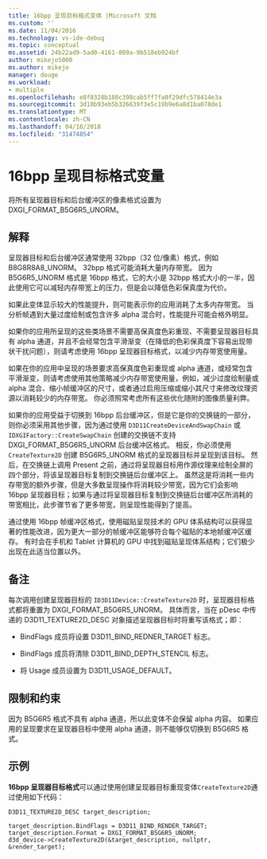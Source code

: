 ```yaml
---
title: 16bpp 呈现目标格式变体 |Microsoft 文档
ms.custom: ''
ms.date: 11/04/2016
ms.technology: vs-ide-debug
ms.topic: conceptual
ms.assetid: 24b22ad9-5ad0-4161-809a-9b518eb924bf
author: mikejo5000
ms.author: mikejo
manager: douge
ms.workload:
- multiple
ms.openlocfilehash: e8f8328b180c398cab5ff7fa0f29dfc578414e3a
ms.sourcegitcommit: 3d10b93eb5b326639f3e5c19b9e6a8d1ba078de1
ms.translationtype: MT
ms.contentlocale: zh-CN
ms.lasthandoff: 04/18/2018
ms.locfileid: "31474854"
---
```

# <a name="16bpp-render-target-format-variant"></a>16bpp 呈现目标格式变量
将所有呈现器目标和后台缓冲区的像素格式设置为 DXGI_FORMAT_B5G6R5_UNORM。  
  
## <a name="interpretation"></a>解释  
 呈现器目标和后台缓冲区通常使用 32bpp（32 位/像素）格式，例如 B8G8R8A8_UNORM。 32bpp 格式可能消耗大量内存带宽。 因为 B5G6R5_UNORM 格式是 16bpp 格式，它的大小是 32bpp 格式大小的一半，因此使用它可以减轻内存带宽上的压力，但是会以降低色彩保真度为代价。  
  
 如果此变体显示较大的性能提升，则可能表示你的应用消耗了太多内存带宽。 当分析帧遇到大量过度绘制或包含许多 alpha 混合时，性能提升可能会格外明显。  
  
 如果你的应用所呈现的这些类场景不需要高保真度色彩重现、不需要呈现器目标具有 alpha 通道，并且不会经常包含平滑渐变（在降低的色彩保真度下容易出现带状干扰问题），则请考虑使用 16bpp 呈现器目标格式，以减少内存带宽使用量。  
  
 如果在你的应用中呈现的场景要求高保真度色彩重现或 alpha 通道，或经常包含平滑渐变，则请考虑使用其他策略减少内存带宽使用量，例如，减少过度绘制量或 alpha 混合、缩小帧缓冲区的尺寸，或者通过启用压缩或缩小其尺寸来修改纹理资源以消耗较少的内存带宽。 你必须照常考虑所有这些优化随附的图像质量利弊。  
  
 如果你的应用受益于切换到 16bpp 后台缓冲区，但是它是你的交换链的一部分，则你必须采用其他步骤，因为通过使用 `D3D11CreateDeviceAndSwapChain` 或 `IDXGIFactory::CreateSwapChain` 创建的交换链不支持 DXGI_FORMAT_B5G6R5_UNORM 后台缓冲区格式。 相反，你必须使用 `CreateTexture2D` 创建 B5G6R5_UNORM 格式的呈现器目标并呈现到该目标。 然后，在交换链上调用 Present 之前，通过将呈现器目标用作源纹理来绘制全屏的四个部分，将该呈现器目标复制到交换链后台缓冲区上。 虽然这是将消耗一些内存带宽的额外步骤，但是大多数呈现操作将消耗较少带宽，因为它们会影响 16bpp 呈现器目标；如果与通过将呈现器目标复制到交换链后台缓冲区所消耗的带宽相比，此步骤节省了更多带宽，则呈现性能得到了提高。  
  
 通过使用 16bpp 帧缓冲区格式，使用磁贴呈现技术的 GPU 体系结构可以获得显著的性能改进，因为更大一部分的帧缓冲区能够符合每个磁贴的本地帧缓冲区缓存。 有时会在手机和 Tablet 计算机的 GPU 中找到磁贴呈现体系结构；它们极少出现在此适当位置以外。  
  
## <a name="remarks"></a>备注  
 每次调用创建呈现器目标的 `ID3D11Device::CreateTexture2D` 时，呈现器目标格式都将重置为 DXGI_FORMAT_B5G6R5_UNORM。 具体而言，当在 pDesc 中传递的 D3D11_TEXTURE2D_DESC 对象描述呈现器目标时将重写该格式；即：  
  
-   BindFlags 成员将设置 D3D11_BIND_REDNER_TARGET 标志。  
  
-   BindFlags 成员将清除 D3D11_BIND_DEPTH_STENCIL 标志。  
  
-   将 Usage 成员设置为 D3D11_USAGE_DEFAULT。  
  
## <a name="restrictions-and-limitations"></a>限制和约束  
 因为 B5G6R5 格式不具有 alpha 通道，所以此变体不会保留 alpha 内容。 如果应用的呈现要求在呈现器目标中使用 alpha 通道，则不能够仅切换到 B5G6R5 格式。  
  
## <a name="example"></a>示例  
 **16bpp 呈现器目标格式**可以通过使用创建呈现器目标重现变体`CreateTexture2D`通过使用如下代码：  
  
```  
D3D11_TEXTURE2D_DESC target_description;  
  
target_description.BindFlags = D3D11_BIND_RENDER_TARGET;  
target_description.Format = DXGI_FORMAT_B5G6R5_UNORM;  
d3d_device->CreateTexture2D(&target_description, nullptr, &render_target);  
```